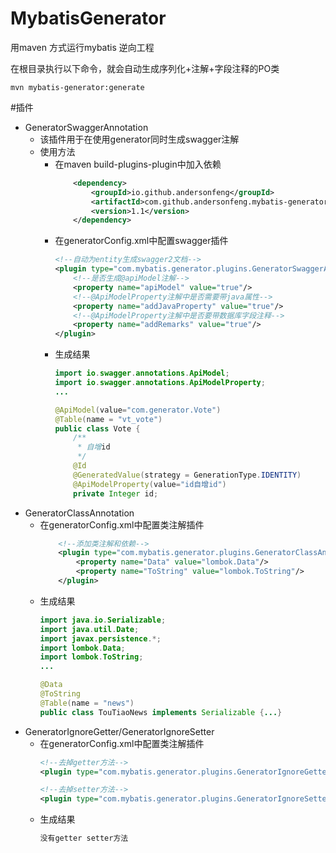 # MybatisGenerator
用maven 方式运行mybatis 逆向工程



在根目录执行以下命令，就会自动生成序列化+注解+字段注释的PO类
```
mvn mybatis-generator:generate
```


#插件
- GeneratorSwaggerAnnotation
    - 该插件用于在使用generator同时生成swagger注解
    - 使用方法
        - 在maven build-plugins-plugin中加入依赖
            ```xml
                <dependency>
                    <groupId>io.github.andersonfeng</groupId>
                    <artifactId>com.github.andersonfeng.mybatis-generator-plugins</artifactId>
                    <version>1.1</version>
                </dependency>
            ```
        - 在generatorConfig.xml中配置swagger插件
            ```xml
            <!--自动为entity生成swagger2文档-->
            <plugin type="com.mybatis.generator.plugins.GeneratorSwaggerAnnotation">
                <!--是否生成@apiModel注解-->
                <property name="apiModel" value="true"/>
                <!--@ApiModelProperty注解中是否需要带java属性-->
                <property name="addJavaProperty" value="true"/>
                <!--@ApiModelProperty注解中是否要带数据库字段注释-->
                <property name="addRemarks" value="true"/>
            </plugin>
            ```
        - 生成结果
            ```java
            import io.swagger.annotations.ApiModel;
            import io.swagger.annotations.ApiModelProperty;
            ...
  
            @ApiModel(value="com.generator.Vote")
            @Table(name = "vt_vote")
            public class Vote {
                /**
                 * 自增id
                 */
                @Id
                @GeneratedValue(strategy = GenerationType.IDENTITY)
                @ApiModelProperty(value="id自增id")
                private Integer id;
            ```            
- GeneratorClassAnnotation
    - 在generatorConfig.xml中配置类注解插件
        ```xml    
            <!--添加类注解和依赖-->
            <plugin type="com.mybatis.generator.plugins.GeneratorClassAnnotation">
                <property name="Data" value="lombok.Data"/>
                <property name="ToString" value="lombok.ToString"/>
            </plugin>
        ```
    - 生成结果
        ```java            
        import java.io.Serializable;
        import java.util.Date;
        import javax.persistence.*;
        import lombok.Data;
        import lombok.ToString;
        ...            
        
        @Data
        @ToString
        @Table(name = "news")
        public class TouTiaoNews implements Serializable {...}
        ```
- GeneratorIgnoreGetter/GeneratorIgnoreSetter
    - 在generatorConfig.xml中配置类注解插件
        ```xml
        <!--去掉getter方法-->
        <plugin type="com.mybatis.generator.plugins.GeneratorIgnoreGetter"/>

        <!--去掉setter方法-->
        <plugin type="com.mybatis.generator.plugins.GeneratorIgnoreSetter"/>
        ```
    - 生成结果
        ```java
        没有getter setter方法
        ```